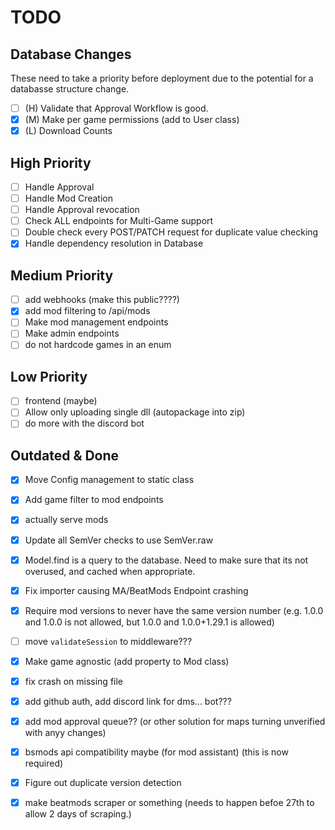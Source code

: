# TODO
## Database Changes
These need to take a priority before deployment due to the potential for a databasse structure change.  
- [ ] (H) Validate that Approval Workflow is good.
- [x] (M) Make per game permissions (add to User class)
- [x] (L) Download Counts

## High Priority
- [ ] Handle Approval
- [ ] Handle Mod Creation
- [ ] Handle Approval revocation
- [ ] Check ALL endpoints for Multi-Game support
- [ ] Double check every POST/PATCH request for duplicate value checking
- [x] Handle dependency resolution in Database 

## Medium Priority
- [ ] add webhooks (make this public????)
- [x] add mod filtering to /api/mods
- [ ] Make mod management endpoints
- [ ] Make admin endpoints
- [ ] do not hardcode games in an enum

## Low Priority
- [ ] frontend (maybe)
- [ ] Allow only uploading single dll (autopackage into zip)
- [ ] do more with the discord bot

## Outdated & Done
- [x] Move Config management to static class 
- [x] Add game filter to mod endpoints
- [x] actually serve mods
- [x] Update all SemVer checks to use SemVer.raw
- [x] Model.find is a query to the database. Need to make sure that its not overused, and cached when appropriate.
- [x] Fix importer causing MA/BeatMods Endpoint crashing
- [x] Require mod versions to never have the same version number (e.g. 1.0.0 and 1.0.0 is not allowed, but 1.0.0 and 1.0.0+1.29.1 is allowed)
- [ ] move `validateSession` to middleware???
- [x] Make game agnostic (add property to Mod class)
- [x] fix crash on missing file 

- [x] add github auth, add discord link for dms... bot???
- [x] add mod approval queue?? (or other solution for maps turning unverified with anyy changes)
- [x] bsmods api compatibility maybe (for mod assistant) (this is now required)
- [x] Figure out duplicate version detection
- [x] make beatmods scraper or something (needs to happen befoe 27th to allow 2 days of scraping.)
